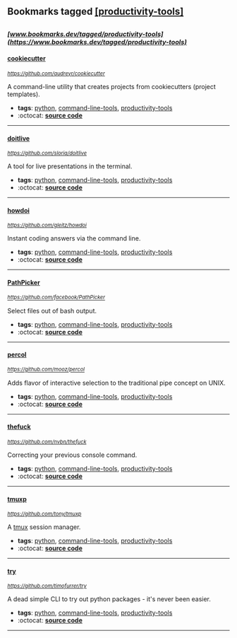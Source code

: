 ## Bookmarks tagged [[productivity-tools]](https://www.bookmarks.dev?q=[productivity-tools])

_<sup><sup>[www.bookmarks.dev/tagged/productivity-tools](https://www.bookmarks.dev/tagged/productivity-tools)</sup></sup>_
---
#### [cookiecutter](https://github.com/audreyr/cookiecutter)
_<sup>https://github.com/audreyr/cookiecutter</sup>_

A command-line utility that creates projects from cookiecutters (project templates).
* **tags**: [python](../tagged/python.md), [command-line-tools](../tagged/command-line-tools.md), [productivity-tools](../tagged/productivity-tools.md)
* :octocat: **[source code](https://github.com/audreyr/cookiecutter)**
---
#### [doitlive](https://github.com/sloria/doitlive)
_<sup>https://github.com/sloria/doitlive</sup>_

A tool for live presentations in the terminal.
* **tags**: [python](../tagged/python.md), [command-line-tools](../tagged/command-line-tools.md), [productivity-tools](../tagged/productivity-tools.md)
* :octocat: **[source code](https://github.com/sloria/doitlive)**
---
#### [howdoi](https://github.com/gleitz/howdoi)
_<sup>https://github.com/gleitz/howdoi</sup>_

Instant coding answers via the command line.
* **tags**: [python](../tagged/python.md), [command-line-tools](../tagged/command-line-tools.md), [productivity-tools](../tagged/productivity-tools.md)
* :octocat: **[source code](https://github.com/gleitz/howdoi)**
---
#### [PathPicker](https://github.com/facebook/PathPicker)
_<sup>https://github.com/facebook/PathPicker</sup>_

Select files out of bash output.
* **tags**: [python](../tagged/python.md), [command-line-tools](../tagged/command-line-tools.md), [productivity-tools](../tagged/productivity-tools.md)
* :octocat: **[source code](https://github.com/facebook/PathPicker)**
---
#### [percol](https://github.com/mooz/percol)
_<sup>https://github.com/mooz/percol</sup>_

Adds flavor of interactive selection to the traditional pipe concept on UNIX.
* **tags**: [python](../tagged/python.md), [command-line-tools](../tagged/command-line-tools.md), [productivity-tools](../tagged/productivity-tools.md)
* :octocat: **[source code](https://github.com/mooz/percol)**
---
#### [thefuck](https://github.com/nvbn/thefuck)
_<sup>https://github.com/nvbn/thefuck</sup>_

Correcting your previous console command.
* **tags**: [python](../tagged/python.md), [command-line-tools](../tagged/command-line-tools.md), [productivity-tools](../tagged/productivity-tools.md)
* :octocat: **[source code](https://github.com/nvbn/thefuck)**
---
#### [tmuxp](https://github.com/tony/tmuxp)
_<sup>https://github.com/tony/tmuxp</sup>_

A [tmux](https://github.com/tmux/tmux) session manager.
* **tags**: [python](../tagged/python.md), [command-line-tools](../tagged/command-line-tools.md), [productivity-tools](../tagged/productivity-tools.md)
* :octocat: **[source code](https://github.com/tony/tmuxp)**
---
#### [try](https://github.com/timofurrer/try)
_<sup>https://github.com/timofurrer/try</sup>_

A dead simple CLI to try out python packages - it's never been easier.
* **tags**: [python](../tagged/python.md), [command-line-tools](../tagged/command-line-tools.md), [productivity-tools](../tagged/productivity-tools.md)
* :octocat: **[source code](https://github.com/timofurrer/try)**
---
